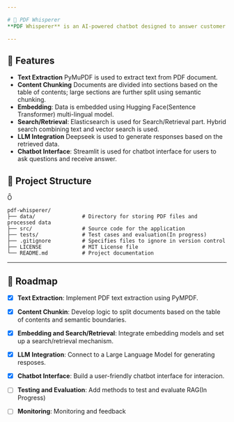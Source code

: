 ```yaml
---

# 📄 PDF Whisperer
**PDF Whisperer** is an AI-powered chatbot designed to answer customer queries by retrieving relevant information from the provided pdf. It processes PDF documents, extracts and chunks their content, embeds the data, and utilizes a Large Language Model (LLM) to provide accurate responses. For this project, a PDF about Occupational Safety on Agriculture and Safety is used. The document is in German.

---
```


## 🚀 Features

- **Text Extraction** PyMuPDF is used to extract text from PDF document.
- **Content Chunking** Documents are divided into sections based on the table of contents; large sections are further
  split using semantic chunking.
- **Embedding**: Data is embedded using Hugging Face(Sentence Transformer) multi-lingual model.
- **Search/Retrieval**: Elasticsearch is used for Search/Retrieval part. Hybrid search combining text and vector search
  is used.
- **LLM Integration** Deepseek is used to generate responses based on the retrieved data.
- **Chatbot Interface**:  Streamlit is used for chatbot interface for users to ask questions and receive answer.

## 📁 Project Structure



```plaintext
pdf-whisperer/
├── data/               # Directory for storing PDF files and processed data
├── src/                # Source code for the application
├── tests/              # Test cases and evaluation(In progress)
├── .gitignore          # Specifies files to ignore in version control
├── LICENSE             # MIT License file
└── README.md           # Project documentation
```

---

## 📅 Roadmap

- [x] **Text Extraction**: Implement PDF text extraction using PyMPDF.
- [x] **Content Chunkin**: Develop logic to split documents based on the table of contents and semantic boundaries.
- [x] **Embedding and Search/Retrieval**: Integrate embedding models and set up a search/retrieval mechanism.
- [x] **LLM Integration**: Connect to a Large Language Model for generating resposes.
- [x] **Chatbot Interface**: Build a user-friendly chatbot interface for interacion.
- [ ] **Testing and Evaluation**: Add methods to test and evaluate RAG(In Progress)
- [ ] **Monitoring**: Monitoring and feedback


